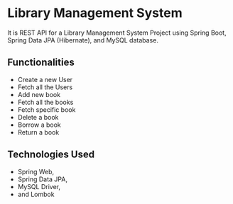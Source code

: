 # Library Management System

It is REST API for a Library Management System Project using Spring Boot, Spring Data JPA (Hibernate), and MySQL database.

## Functionalities

* Create a new User
* Fetch all the Users
* Add new book
* Fetch all the books
* Fetch specific book
* Delete a book 
* Borrow a book 
* Return a book

## Technologies Used

* Spring Web, 
* Spring Data JPA, 
* MySQL Driver, 
* and Lombok